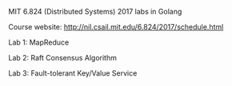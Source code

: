 MIT 6.824 (Distributed Systems) 2017 labs in Golang

Course website: http://nil.csail.mit.edu/6.824/2017/schedule.html

Lab 1: MapReduce

Lab 2: Raft Consensus Algorithm

Lab 3: Fault-tolerant Key/Value Service
